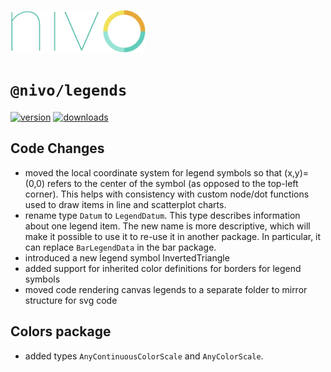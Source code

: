<a href="https://nivo.rocks"><img alt="nivo" src="https://raw.githubusercontent.com/plouc/nivo/master/nivo.png" width="216" height="68"/></a>

# `@nivo/legends`

[![version](https://img.shields.io/npm/v/@nivo/legends?style=for-the-badge)](https://www.npmjs.com/package/@nivo/legends)
[![downloads](https://img.shields.io/npm/dm/@nivo/legends?style=for-the-badge)](https://www.npmjs.com/package/@nivo/legends)

## Code Changes

- moved the local coordinate system for legend symbols so that (x,y)=(0,0) refers to the center of the symbol (as opposed to the top-left corner). This helps with consistency with custom node/dot functions used to draw items in line and scatterplot charts.
- rename type `Datum` to `LegendDatum`. This type describes information about one legend item. The new name is more descriptive, which will make it possible to use it to re-use it in another package. In particular, it can replace `BarLegendData` in the bar package.
- introduced a new legend symbol InvertedTriangle
- added support for inherited color definitions for borders for legend symbols
- moved code rendering canvas legends to a separate folder to mirror structure for svg code

## Colors package

- added types `AnyContinuousColorScale` and `AnyColorScale`. 

